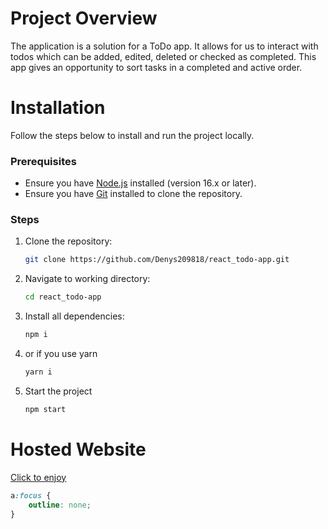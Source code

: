 # Project Overview
The application is a solution for a ToDo app. It allows for us
to interact with todos which can be added, edited, deleted or
checked as completed. This app gives an opportunity to sort tasks
in a completed and active order.

# Installation
Follow the steps below to install and run the project locally.

### Prerequisites

- Ensure you have [Node.js](https://nodejs.org/) installed (version 16.x or later).
- Ensure you have [Git](https://git-scm.com/) installed to clone the repository.

### Steps

1. Clone the repository:

   ```bash
   git clone https://github.com/Denys209818/react_todo-app.git

2. Navigate to working directory:

   ```bash
   cd react_todo-app

3. Install all dependencies:
   ```bash
   npm i

4. or if you use yarn

   ```bash
   yarn i

5. Start the project
   ```bash
   npm start


# Hosted Website
[Click to enjoy](https://denys209818.github.io/react_todo-app/)


```css
a:focus {
    outline: none;
}
